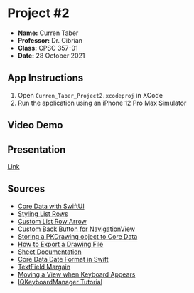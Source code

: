 # Project #2
- **Name:** Curren Taber
- **Professor:** Dr. Cibrian
- **Class:** CPSC 357-01
- **Date:** 28 October 2021

## App Instructions

1. Open `Curren_Taber_Project2.xcodeproj` in XCode
2. Run the application using an iPhone 12 Pro Max Simulator

## Video Demo



## Presentation

[Link](https://docs.google.com/presentation/d/1nZjy3RNTZGHBzYlDBe2UyJ7vH5KXuF15jzubK6irTGA/edit?usp=sharing)

## Sources
- [Core Data with SwiftUI](https://youtu.be/_ui7pxU1rNI)
- [Styling List Rows](https://peterfriese.dev/swiftui-listview-part3/)
- [Custom List Row Arrow](https://stackoverflow.com/questions/61444856/how-to-change-navigationlink-arrow-color-within-form)
- [Custom Back Button for NavigationView](https://medium.com/@dinesh10c04/swiftui-adding-a-custom-back-button-to-navigation-bar-c96cd4e30f60)
- [Storing a PKDrawing object to Core Data](https://stackoverflow.com/questions/69307314/storing-a-pkdrawing-object-to-core-data)
- [How to Export a Drawing File](https://stackoverflow.com/questions/65674201/how-to-export-drawing-file)
- [Sheet Documentation](https://developer.apple.com/documentation/swiftui/view/sheet(ispresented:ondismiss:content:))
- [Core Data Date Format in Swift](https://stackoverflow.com/questions/46263082/why-i-cant-print-my-stored-date-in-core-data-swift)
- [TextField Margain](https://www.hackingwithswift.com/forums/swiftui/textfield-margin/6769)
- [Moving a View when Keyboard Appears](https://stackoverflow.com/questions/50325019/moving-view-up-with-textfield-and-button-when-keyboard-appear-swift)
- [IQKeyboardManager Tutorial](https://youtu.be/Aw761SWjxUI)
